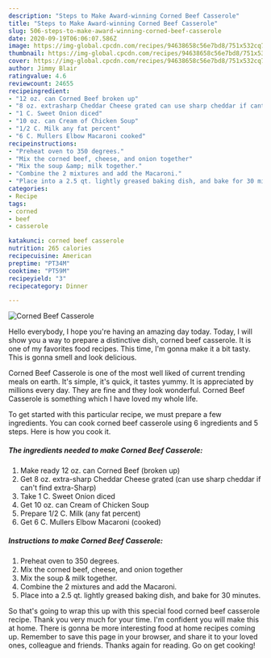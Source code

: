 ```yaml
---
description: "Steps to Make Award-winning Corned Beef Casserole"
title: "Steps to Make Award-winning Corned Beef Casserole"
slug: 506-steps-to-make-award-winning-corned-beef-casserole
date: 2020-09-19T06:06:07.586Z
image: https://img-global.cpcdn.com/recipes/94638658c56e7bd8/751x532cq70/corned-beef-casserole-recipe-main-photo.jpg
thumbnail: https://img-global.cpcdn.com/recipes/94638658c56e7bd8/751x532cq70/corned-beef-casserole-recipe-main-photo.jpg
cover: https://img-global.cpcdn.com/recipes/94638658c56e7bd8/751x532cq70/corned-beef-casserole-recipe-main-photo.jpg
author: Jimmy Blair
ratingvalue: 4.6
reviewcount: 24655
recipeingredient:
- "12 oz. can Corned Beef broken up"
- "8 oz. extrasharp Cheddar Cheese grated can use sharp cheddar if cant find extraSharp"
- "1 C. Sweet Onion diced"
- "10 oz. can Cream of Chicken Soup"
- "1/2 C. Milk any fat percent"
- "6 C. Mullers Elbow Macaroni cooked"
recipeinstructions:
- "Preheat oven to 350 degrees."
- "Mix the corned beef, cheese, and onion together"
- "Mix the soup &amp; milk together."
- "Combine the 2 mixtures and add the Macaroni."
- "Place into a 2.5 qt. lightly greased baking dish, and bake for 30 minutes."
categories:
- Recipe
tags:
- corned
- beef
- casserole

katakunci: corned beef casserole 
nutrition: 265 calories
recipecuisine: American
preptime: "PT34M"
cooktime: "PT59M"
recipeyield: "3"
recipecategory: Dinner

---
```



![Corned Beef Casserole](https://img-global.cpcdn.com/recipes/94638658c56e7bd8/751x532cq70/corned-beef-casserole-recipe-main-photo.jpg)

Hello everybody, I hope you're having an amazing day today. Today, I will show you a way to prepare a distinctive dish, corned beef casserole. It is one of my favorites food recipes. This time, I'm gonna make it a bit tasty. This is gonna smell and look delicious.

Corned Beef Casserole is one of the most well liked of current trending meals on earth. It's simple, it's quick, it tastes yummy. It is appreciated by millions every day. They are fine and they look wonderful. Corned Beef Casserole is something which I have loved my whole life.




To get started with this particular recipe, we must prepare a few ingredients. You can cook corned beef casserole using 6 ingredients and 5 steps. Here is how you cook it.

<!--inarticleads1-->

##### The ingredients needed to make Corned Beef Casserole:

1. Make ready 12 oz. can Corned Beef (broken up)
1. Get 8 oz. extra-sharp Cheddar Cheese grated (can use sharp cheddar if can&#39;t find extra-Sharp)
1. Take 1 C. Sweet Onion diced
1. Get 10 oz. can Cream of Chicken Soup
1. Prepare 1/2 C. Milk (any fat percent)
1. Get 6 C. Mullers Elbow Macaroni (cooked)




<!--inarticleads2-->

##### Instructions to make Corned Beef Casserole:

1. Preheat oven to 350 degrees.
1. Mix the corned beef, cheese, and onion together
1. Mix the soup &amp; milk together.
1. Combine the 2 mixtures and add the Macaroni.
1. Place into a 2.5 qt. lightly greased baking dish, and bake for 30 minutes.




So that's going to wrap this up with this special food corned beef casserole recipe. Thank you very much for your time. I'm confident you will make this at home. There is gonna be more interesting food at home recipes coming up. Remember to save this page in your browser, and share it to your loved ones, colleague and friends. Thanks again for reading. Go on get cooking!
